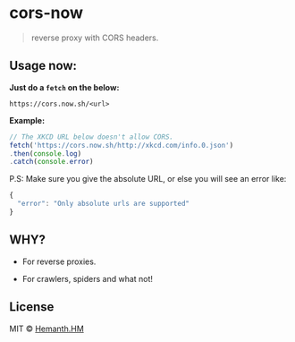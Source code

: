 # cors-now 

> reverse proxy with CORS headers.


## Usage now:

__Just do a `fetch` on the below:__

```
https://cors.now.sh/<url>
```

__Example:__

```js
// The XKCD URL below doesn't allow CORS.
fetch('https://cors.now.sh/http://xkcd.com/info.0.json')
.then(console.log)
.catch(console.error)
```

P.S: Make sure you give the absolute URL, or else you will see an error like:

```js
{
  "error": "Only absolute urls are supported"
}
```

## WHY?

* For reverse proxies.

* For crawlers, spiders and what not! 

## License

MIT © [Hemanth.HM](https://h3manth.com)
